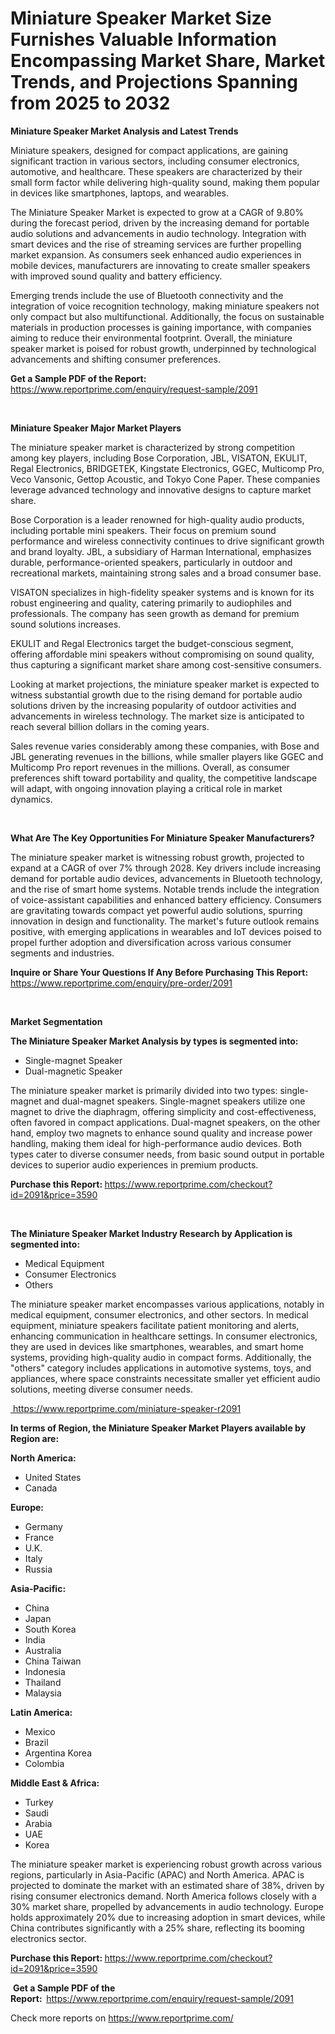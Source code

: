 <p><h1>Miniature Speaker Market Size Furnishes Valuable Information Encompassing Market Share, Market Trends, and Projections Spanning from 2025 to 2032</h1></p><p><strong>Miniature Speaker Market Analysis and Latest Trends</strong></p>
<p><p>Miniature speakers, designed for compact applications, are gaining significant traction in various sectors, including consumer electronics, automotive, and healthcare. These speakers are characterized by their small form factor while delivering high-quality sound, making them popular in devices like smartphones, laptops, and wearables.</p><p>The Miniature Speaker Market is expected to grow at a CAGR of 9.80% during the forecast period, driven by the increasing demand for portable audio solutions and advancements in audio technology. Integration with smart devices and the rise of streaming services are further propelling market expansion. As consumers seek enhanced audio experiences in mobile devices, manufacturers are innovating to create smaller speakers with improved sound quality and battery efficiency.</p><p>Emerging trends include the use of Bluetooth connectivity and the integration of voice recognition technology, making miniature speakers not only compact but also multifunctional. Additionally, the focus on sustainable materials in production processes is gaining importance, with companies aiming to reduce their environmental footprint. Overall, the miniature speaker market is poised for robust growth, underpinned by technological advancements and shifting consumer preferences.</p></p>
<p><strong>Get a Sample PDF of the Report:&nbsp;</strong> <a href="https://www.reportprime.com/enquiry/request-sample/2091?utm_campaign=3259&utm_medium=2&utm_source=Github&utm_content=ia&utm_term=18032025&utm_id=miniature-speaker">https://www.reportprime.com/enquiry/request-sample/2091</a></p>
<p>&nbsp;</p>
<p><strong>Miniature Speaker Major Market Players</strong></p>
<p><p>The miniature speaker market is characterized by strong competition among key players, including Bose Corporation, JBL, VISATON, EKULIT, Regal Electronics, BRIDGETEK, Kingstate Electronics, GGEC, Multicomp Pro, Veco Vansonic, Gettop Acoustic, and Tokyo Cone Paper. These companies leverage advanced technology and innovative designs to capture market share.</p><p>Bose Corporation is a leader renowned for high-quality audio products, including portable mini speakers. Their focus on premium sound performance and wireless connectivity continues to drive significant growth and brand loyalty. JBL, a subsidiary of Harman International, emphasizes durable, performance-oriented speakers, particularly in outdoor and recreational markets, maintaining strong sales and a broad consumer base.</p><p>VISATON specializes in high-fidelity speaker systems and is known for its robust engineering and quality, catering primarily to audiophiles and professionals. The company has seen growth as demand for premium sound solutions increases.</p><p>EKULIT and Regal Electronics target the budget-conscious segment, offering affordable mini speakers without compromising on sound quality, thus capturing a significant market share among cost-sensitive consumers.</p><p>Looking at market projections, the miniature speaker market is expected to witness substantial growth due to the rising demand for portable audio solutions driven by the increasing popularity of outdoor activities and advancements in wireless technology. The market size is anticipated to reach several billion dollars in the coming years.</p><p>Sales revenue varies considerably among these companies, with Bose and JBL generating revenues in the billions, while smaller players like GGEC and Multicomp Pro report revenues in the millions. Overall, as consumer preferences shift toward portability and quality, the competitive landscape will adapt, with ongoing innovation playing a critical role in market dynamics.</p></p>
<p>&nbsp;</p>
<p><strong>What Are The Key Opportunities For Miniature Speaker Manufacturers?</strong></p>
<p><p>The miniature speaker market is witnessing robust growth, projected to expand at a CAGR of over 7% through 2028. Key drivers include increasing demand for portable audio devices, advancements in Bluetooth technology, and the rise of smart home systems. Notable trends include the integration of voice-assistant capabilities and enhanced battery efficiency. Consumers are gravitating towards compact yet powerful audio solutions, spurring innovation in design and functionality. The market's future outlook remains positive, with emerging applications in wearables and IoT devices poised to propel further adoption and diversification across various consumer segments and industries.</p></p>
<p><strong>Inquire or Share Your Questions If Any Before Purchasing This Report:</strong> <a href="https://www.reportprime.com/enquiry/pre-order/2091?utm_campaign=3259&utm_medium=2&utm_source=Github&utm_content=ia&utm_term=18032025&utm_id=miniature-speaker">https://www.reportprime.com/enquiry/pre-order/2091</a></p>
<p>&nbsp;</p>
<p><strong>Market Segmentation</strong></p>
<p><strong>The Miniature Speaker Market Analysis by types is segmented into:</strong></p>
<p><ul><li>Single-magnet Speaker</li><li>Dual-magnetic Speaker</li></ul></p>
<p><p>The miniature speaker market is primarily divided into two types: single-magnet and dual-magnet speakers. Single-magnet speakers utilize one magnet to drive the diaphragm, offering simplicity and cost-effectiveness, often favored in compact applications. Dual-magnet speakers, on the other hand, employ two magnets to enhance sound quality and increase power handling, making them ideal for high-performance audio devices. Both types cater to diverse consumer needs, from basic sound output in portable devices to superior audio experiences in premium products.</p></p>
<p><strong>Purchase this Report:&nbsp;</strong><a href="https://www.reportprime.com/checkout?id=2091&price=3590&utm_campaign=3259&utm_medium=2&utm_source=Github&utm_content=ia&utm_term=18032025&utm_id=miniature-speaker">https://www.reportprime.com/checkout?id=2091&price=3590</a></p>
<p>&nbsp;</p>
<p><strong>The Miniature Speaker Market Industry Research by Application is segmented into:</strong></p>
<p><ul><li>Medical Equipment</li><li>Consumer Electronics</li><li>Others</li></ul></p>
<p><p>The miniature speaker market encompasses various applications, notably in medical equipment, consumer electronics, and other sectors. In medical equipment, miniature speakers facilitate patient monitoring and alerts, enhancing communication in healthcare settings. In consumer electronics, they are used in devices like smartphones, wearables, and smart home systems, providing high-quality audio in compact forms. Additionally, the "others" category includes applications in automotive systems, toys, and appliances, where space constraints necessitate smaller yet efficient audio solutions, meeting diverse consumer needs.</p></p>
<p><a href="https://www.reportprime.com/miniature-speaker-r2091?utm_campaign=3259&utm_medium=2&utm_source=Github&utm_content=ia&utm_term=18032025&utm_id=miniature-speaker">&nbsp;https://www.reportprime.com/miniature-speaker-r2091</a></p>
<p><strong>In terms of Region, the Miniature Speaker Market Players available by Region are:</strong></p>
<p>
    <p> <strong> North America: </strong>
        <ul>
            <li>United States</li>
            <li>Canada</li>
        </ul>
        </p> 
    <p> <strong> Europe: </strong>
        <ul>
            <li>Germany</li>
            <li>France</li>
            <li>U.K.</li>
            <li>Italy</li>
            <li>Russia</li>
        </ul>
        </p> 
    <p> <strong> Asia-Pacific: </strong>
        <ul>
            <li>China</li>
            <li>Japan</li>
            <li>South Korea</li>
            <li>India</li>
            <li>Australia</li>
            <li>China Taiwan</li>
            <li>Indonesia</li>
            <li>Thailand</li>
            <li>Malaysia</li>
        </ul>
        </p> 
    <p> <strong> Latin America: </strong>
        <ul>
            <li>Mexico</li>
            <li>Brazil</li>
            <li>Argentina Korea</li>
            <li>Colombia</li>
        </ul>
        </p> 
    <p> <strong> Middle East & Africa: </strong>
        <ul>
            <li>Turkey</li>
            <li>Saudi</li>
            <li>Arabia</li>
            <li>UAE</li>
            <li>Korea</li>
        </ul>
    </p>
    </p>
<p><p>The miniature speaker market is experiencing robust growth across various regions, particularly in Asia-Pacific (APAC) and North America. APAC is projected to dominate the market with an estimated share of 38%, driven by rising consumer electronics demand. North America follows closely with a 30% market share, propelled by advancements in audio technology. Europe holds approximately 20% due to increasing adoption in smart devices, while China contributes significantly with a 25% share, reflecting its booming electronics sector.</p></p>
<p><strong>Purchase this Report: </strong><a href="https://www.reportprime.com/checkout?id=2091&price=3590&utm_campaign=3259&utm_medium=2&utm_source=Github&utm_content=ia&utm_term=18032025&utm_id=miniature-speaker">https://www.reportprime.com/checkout?id=2091&price=3590</a></p>
<p>&nbsp;<strong>Get a Sample PDF of the Report:&nbsp;&nbsp;</strong><a href="https://www.reportprime.com/enquiry/request-sample/2091?utm_campaign=3259&utm_medium=2&utm_source=Github&utm_content=ia&utm_term=18032025&utm_id=miniature-speaker">https://www.reportprime.com/enquiry/request-sample/2091</a></p>
<p><strong></strong></p>
<p>Check more reports on <a href="https://www.reportprime.com/?utm_campaign=3259&utm_medium=2&utm_source=Github&utm_content=ia&utm_term=18032025&utm_id=miniature-speaker">https://www.reportprime.com/</a></p>